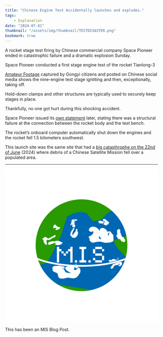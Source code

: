 ```yaml
---
title: "Chinese Engine Test Accidentally launches and explodes."
tags:
    - Explanation
date: "2024-07-01"
thumbnail: "/assets/img/thumbnail/TESTDISASTER.png"
bookmark: true
---
```


A rocket stage test firing by Chinese commercial company Space Pioneer ended in catastrophic failure and a dramatic explosion Sunday.

Space Pioneer conducted a first stage engine test of the rocket Tianlong-3

[Amateur Footage](https://x.com/J1NFENG/status/1807334917031825869) captured by Gongyi citizens and posted on Chinese social media shows the nine-engine test stage igntiting and then, exceptionally, taking off.

Hold-down clamps and other structures are typically used to securely keep stages in place.

Thankfully, no one got hurt during this shocking accident.

Space Pioneer issued its [own statement](https://mp.weixin.qq.com/s/6K2mdDWviOlk30oU-JH90Q) later, stating there was a structural failure at the connection between the rocket body and the test bench.

The rocket’s onboard computer automatically shut down the engines and the rocket fell 1.5 kilometers southwest.

This launch site was the same site that had a [big catasthrophe on the 22nd of June](https://spacenews.com/china-launches-sino-french-astrophysics-satellite-debris-falls-over-populated-area/) (2024) where debris of a Chinese Satellite Mission fell over a populated area.

---

![MIS Logo](/assets/miko.png)

This has been an MIS Blog Post.
